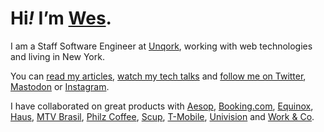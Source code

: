 <h1>
  Hi<em>!</em> I’m
  <a
    href="https://wes.dev/images/Wes.jpg"
    target="_blank"
    >Wes</a
  >.
</h1>

<p>
  I am a Staff Software Engineer at
  <a
    href="https://unqork.com/"
    rel="noopener"
    target="_blank"
    >Unqork</a
  >, working with web technologies and living in New York.
</p>

<p>
  You can
  <a
    href="https://dev.to/wes"
    rel="noopener"
    target="_blank"
    >read my articles</a
  >,
  <a
    href="https://www.youtube.com/watch?v=WVvwWsVjm-Y&list=PLqJ3kgVkiKjmrTwaRqawcZxKIOPtDtlNG"
    target="_blank"
    rel="noopener"
    >watch my tech talks</a
  >
  and
  <a
    href="https://mobile.twitter.com/__WesSouza/"
    target="_blank"
    rel="me noopener"
    >follow me on Twitter</a
  >,
  <a
    href="https://mastodon.social/@wessouza"
    rel="me noopener"
    target="_blank"
    >Mastodon</a
  >
  or
  <a
    href="https://www.instagram.com/wes.gif/"
    target="_blank"
    rel="me noopener"
    >Instagram</a
  >.
</p>

<p>
  I have collaborated on great products with
  <a
    href="https://www.aesop.com/us/"
    rel="noopener"
    target="_blank"
    >Aesop</a
  >,
  <a
    href="https://www.booking.com/"
    rel="noopener"
    target="_blank"
    >Booking.com</a
  >,
  <a
    href="https://www.equinox.com/"
    rel="noopener"
    target="_blank"
    >Equinox</a
  >,
  <a
    href="https://www.haus.com/"
    rel="noopener"
    target="_blank"
    >Haus</a
  >,
  <a
    href="http://www.mtv.com.br/"
    rel="noopener"
    target="_blank"
    >MTV Brasil</a
  >,
  <a
    href="https://www.philzcoffee.com/app"
    rel="noopener"
    target="_blank"
    >Philz Coffee</a
  >,
  <a
    href="https://www.scup.com/"
    rel="noopener"
    target="_blank"
    >Scup</a
  >,
  <a
    href="https://www.t-mobile.com/"
    rel="noopener"
    target="_blank"
    >T-Mobile</a
  >,
  <a
    href="https://www.univision.com/"
    rel="noopener"
    target="_blank"
    >Univision</a
  >
  and
  <a
    href="https://work.co/"
    rel="noopener"
    target="_blank"
    >Work &amp; Co</a
  >.
</p>
